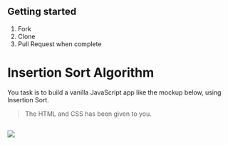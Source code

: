 ## Getting started

1. Fork
1. Clone
1. Pull Request when complete

# Insertion Sort Algorithm

You task is to build a vanilla JavaScript app like the mockup below, using Insertion Sort.
> The HTML and CSS has been given to you.

##

![](https://media.imgur.com/sNjsnXc.gif)